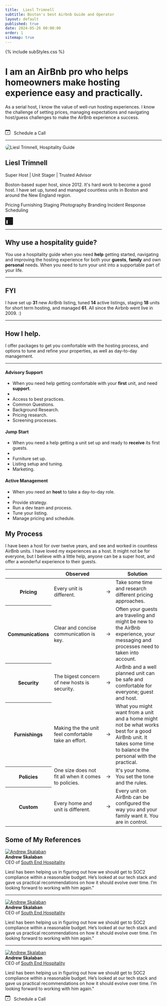 ```yaml
---
title:  Liesl Trimnell
subtitle: Boston's best Airbnb Guide and Operator
layout: default
published: true
date: 2024-05-26 00:00:00
order: 1
sitemap: true
---
```


{% include subStyles.css %}

<div class="pricing-header p-3 pb-md-4 mt-5 mx-auto text-center">
    <h1 class="display-5 fw-normal text-body-emphasis">
        I am an AirBnb pro who helps <b>homeowners</b> make hosting experience
        <b>easy</b> and <b>practically</b>.
    </h1>
    <p class="fs-5 mt-4 text-body-secondary">
        As a serial host, I know the value of well-run hosting experiences. I
        know the challenge of setting prices, managing expectations and navigating
        host/guess challenges to make the AirBnb experience a success.
    </p>
    <br>
    <a class="btn btn-lg d-block d-md-inline btn-success" target="calendly"
        onclick="Calendly.initPopupWidget({url: 'https://calendly.com/liesl-trimnell/30min'});return false;">
        <svg xmlns="http://www.w3.org/2000/svg" width="16" height="16" fill="currentColor"
            class="bi bi-calendar-check" viewBox="0 0 16 16">
            <path
              d="M10.854 7.146a.5.5 0 0 1 0 .708l-3 3a.5.5 0 0 1-.708 0l-1.5-1.5a.5.5 0 1 1 .708-.708L7.5 9.793l2.646-2.647a.5.5 0 0 1 .708 0" />
            <path
              d="M3.5 0a.5.5 0 0 1 .5.5V1h8V.5a.5.5 0 0 1 1 0V1h1a2 2 0 0 1 2 2v11a2 2 0 0 1-2 2H2a2 2 0 0 1-2-2V3a2 2 0 0 1 2-2h1V.5a.5.5 0 0 1 .5-.5M1 4v10a1 1 0 0 0 1 1h12a1 1 0 0 0 1-1V4z" />
          </svg>
          &nbsp;
          Schedule a Call
     </a>
</div>

<hr>
<div class="row featurette">
    <div class="col-md-3 order-md-1">
        <img class="bd-placeholder-img bd-placeholder-img-lg featurette-image img-fluid mx-auto avatar"
        alt="Liesl Trimnell, Hospitality Guide" style="border-radius: 8px" src="assets/avatar.png">
    </div>
    <div class="col-md-8 order-md-2 order-sm-2">
        <h2 class="featurette-heading fw-normal lh-1 mt-2">
            Liesl Trimnell
        </h2>
        <p>
            Super Host | Unit Stager | Trusted Advisor
        </p>
        <p>
            Boston-based super host, since 2012. It's hard work to
            become a good host. I have set up, tuned and managed countless
            units in Boston and around the New England region.
        </p>
        <p>
            <span class="badge text-bg-dark">Pricing</span>
            <span class="badge text-bg-dark">Furnishing</span>
            <span class="badge text-bg-dark">Staging</span>
            <span class="badge text-bg-dark">Photography</span>
            <span class="badge text-bg-dark">Branding</span>
            <span class="badge text-bg-dark">Incident Response</span>
            <span class="badge text-bg-dark">Scheduling</span>
        </p>
        <p class="lead">
            <a href="https://www.linkedin.com/in/liesl-trimnell/" title="Liesl Trimnnl, on LinkedIn" aria-label="Liels's LinkedIn Profile">
              <svg xmlns="http://www.w3.org/2000/svg" width="25" height="25" fill="currentColor" class="bi bi-linkedin" viewBox="0 0 16 16">
                <path d="M0 1.146C0 .513.526 0 1.175 0h13.65C15.474 0 16 .513 16 1.146v13.708c0 .633-.526 1.146-1.175 1.146H1.175C.526 16 0 15.487 0 14.854zm4.943 12.248V6.169H2.542v7.225zm-1.2-8 212c.837 0 1.358-.554 1.358-1.248-.015-.709-.52-1.248-1.342-1.248S2.4 3.226 2.4 3.934c0 .694.521 1.248 1.327 1.248zm4.908 8.212V9.359c0-.216.016-.432.08-.586.173-.431.568-.878 1.232-.878.869 0 1.216.662 1.216 1.634v3.865h2.401V9.25c0-2.22-1.184-3 252-2.764-3.252-1.274 0-1.845.7-2.165 1.193v.025h-.016l.016-.025V6.169h-2.4c.03.678 0 7.225 0 7.225z"/>
              </svg>
            </a>
        </p>
    </div>
</div>

<hr/>

<div class="pricing-header p-3 pb-md-4 mx-auto text-center">
    <h2 class="display-6 text-center mb-4">
        Why use a hospitality guide?
    </h2>
    <p class="fs-5 text-body-secondary">
        You use a hospitality guide when you need <b>help</b> getting started, navigating and improving the hosting experience for both your <b>guests</b>,
        <b>family</b> and own <b>personal</b> needs. When you need to turn your unit into a supportable part of your life.
    </p>
</div>

<hr/>

<div class="pricing-header p-3 pb-md-4 mx-auto text-center">
    <h2 class="display-6 text-center mb-4">
        FYI
    </h2>
    <p class="fs-5 text-body-secondary">
        I have set up <b>31</b> new AirBnb listing, tuned <b>14</b> active listings,
        staging <b>18</b> units for short term hosting, and managed <b>61</b>.
        All since the Airbnb went live in 2009. :)
    </p>
</div>

<main>

<a name="packages"></a>
    <hr>
    <div class="pricing-header p-3 pb-md-4 mx-auto text-center">
        <h2 class="display-6 text-center mb-4">
          How I help.
        </h2>
        <p class="fs-5 text-body-secondary">
          I offer packages to get you comfortable with the hosting process,
          and options to tune and refine your properties, as well as day-to-day
          management.
        </p>
      </div>

<hr>

<div class="row row-cols-1 row-cols-md-3 mb-3 text-center">
    <div class="col">
        <div class="card mb-4 rounded-3 shadow-sm border-success equal">
        <div class="card-header py-3 text-bg-success border-success">
            <h4 class="my-0 fw-normal">Advisory Support</h4>
        </div>
        <div class="card-body">
            <ul class="list-unstyled mt-3 mb-4">
            <li>When you need help getting comfortable with your <b>first</b> unit, and need <b>support</b>.</li>
            <li>&nbsp;</li>
            <li>Access to best practices.</li>
            <li>Common Questions.</li>
            <li>Background Research.</li>
            <li>Pricing research.</li>
            <li>Screening processes.</li>
            </ul>
        </div>
        </div>
    </div>
    <div class="col">
        <div class="card mb-4 rounded-3 shadow-sm equal">
        <div class="card-header py-3">
            <h4 class="my-0 fw-normal">Jump Start</h4>
        </div>
        <div class="card-body">
            <ul class="list-unstyled mt-3 mb-4">
            <li>When you need a help getting a unit set up and ready to <b>receive</b> its first guests.</li>
            <li>&nbsp;</li>
            <li>Furniture set up.</li>
            <li>Listing setup and tuning.</li>
            <li>Marketing.</li>
            </ul>
        </div>
        </div>
    </div>
    <div class="col">
        <div class="card mb-4 rounded-3 shadow-sm equal">
        <div class="card-header py-3">
            <h4 class="my-0 fw-normal">Active Management</h4>
        </div>
        <div class="card-body">
            <ul class="list-unstyled mt-3 mb-4">
            <li>When you need an <b>host</b> to take a day-to-day role.</li>
            <li>&nbsp;</li>
            <li>Provide strategy.</li>
            <li>Run a dev team and process.</li>
            <li>Tune your listing.</li>
            <li>Manage pricing and schedule.</li>
            </ul>
        </div>
        </div>
    </div>
</div>

<a name="process"></a>

<h2 class="display-6 text-center mb-4">My Process</h2>

<p class="fs-5 text-body-secondary">
        I have been a host for over twelve years, and see
        and worked in countless AirBnb units. I have loved my
        experiences as a host. It might not be for everyone, but
        I believe with a little help, anyone can be a super host,
        and offer a wonderful experience to their guests.
</p>

<div class="table-responsive">
<table class="table text-centerk table-hover">
    <thead>
    <tr>
        <th class="d-none d-md-table-cell" style="width: 15%;">&nbsp;</th>
        <th style="width: 40%;">Observed</th>
        <th style="width: 5%;">&nbsp;</th>
        <th style="width: 40%;">Solution</th>
    </tr>
    </thead>
    <tbody>
    <tr>
        <th scope="row" class="d-none d-md-table-cell text-start">
        Pricing
        </th>
        <td>
        Every unit is different.
        </td>
        <td>&rarr;</td>
        <td>
        Take some time and research different pricing
        approaches.
        </td>
    </tr>
    <tr>
        <th scope="row" class="d-none d-md-table-cell text-start">
        Communications
        </th>
        <td>
        Clear and concise communication is key.
        </td>
        <td>&rarr;</td>
        <td>
        Often your guests are traveling and might
        be new to the AirBnb experience, your messaging
        and processes need to taken into account.
        </td>
    </tr>
    <tr>
        <th scope="row" class="d-none d-md-table-cell text-start">
        Security
        </th>
        <td>
        The bigest concern of new hosts is security.
        </td>
        <td>&rarr;</td>
        <td>
        AirBnb and a well planned unit can be safe and
        comfortable for everyone; guest and host.
        </td>
    </tr>
    <tr>
        <th scope="row" class="d-none d-md-table-cell text-start">
        Furnishings
        </th>
        <td>
        Making the the unit feel comfortable take an effort.
        </td>
        <td>&rarr;</td>
        <td>
        What you might want from a unit and a home might not
        be what works best for a good AirBnb unit. It takes
        some time to balance the personal with the practical.
        </td>
    </tr>
    <tr>
        <th scope="row" class="d-none d-md-table-cell text-start">
        Policies
        </th>
        <td>
        One size does not fit all when it comes to policies.
        </td>
        <td>&rarr;</td>
        <td>
        It's your home. You set the tone and the rules.
        </td>
    </tr>
    <tr>
        <th scope="row" class="d-none d-md-table-cell text-start">
        Custom
        </th>
        <td>
        Every home and unit is different.
        </td>
        <td>&rarr;</td>
        <td>
        Every unit on AirBnb can be configured the
        way you and your family want it. You are
        in control.
        </td>
    </tr>
    </tbody>
</table>
</div>

<h2 class="display-6 p-3 text-center mb-4">
    Some of My References
</h2>

<a name="references"></a>

<div class="row">
    <div class="col-12 col-md-4">
    <a href="https://www.linkedin.com/in/andrew-skalaban-58a57766/" target="linkedIn2"><img
        alt="Andrew Skalaban" src="assets/testimonials/andrew-skalaban.jpeg"
        class="float-start testimonial-avatar"></a>
    <div>
        <b>Andrew Skalaban</b><br>CEO of <a href="https://southendhospitality.com/" class="link-secondary"
        target="AC">South End Hospitality</a>
    </div>
    </div>
    <div class="col-12 col-md-8">
    <p>
        Liesl has been helping us in figuring out how we should get to
        SOC2 compliance within a reasonable budget. He’s looked at our tech
        stack and gave us practical recommendations on how it should evolve
        over time. I’m looking forward to working with him again."
    </p>
    </div>
</div>

<hr/>

<div class="row">
    <div class="col-12 col-md-4">
    <a href="https://www.linkedin.com/in/andrew-skalaban-58a57766/" target="linkedIn2"><img
        alt="Andrew Skalaban" src="assets/testimonials/andrew-skalaban.jpeg"
        class="float-start testimonial-avatar"></a>
    <div>
        <b>Andrew Skalaban</b><br>CEO of <a href="https://southendhospitality.com/" class="link-secondary"
        target="AC">South End Hospitality</a>
    </div>
    </div>
    <div class="col-12 col-md-8">
    <p>
        Liesl has been helping us in figuring out how we should get to
        SOC2 compliance within a reasonable budget. He’s looked at our tech
        stack and gave us practical recommendations on how it should evolve
        over time. I’m looking forward to working with him again."
    </p>
    </div>
</div>

<hr/>

<div class="row">
    <div class="col-12 col-md-4">
    <a href="https://www.linkedin.com/in/andrew-skalaban-58a57766/" target="linkedIn2"><img
        alt="Andrew Skalaban" src="assets/testimonials/andrew-skalaban.jpeg"
        class="float-start testimonial-avatar"></a>
    <div>
        <b>Andrew Skalaban</b><br>CEO of <a href="https://southendhospitality.com/" class="link-secondary"
        target="AC">South End Hospitality</a>
    </div>
    </div>
    <div class="col-12 col-md-8">
    <p>
        Liesl has been helping us in figuring out how we should get to
        SOC2 compliance within a reasonable budget. He’s looked at our tech
        stack and gave us practical recommendations on how it should evolve
        over time. I’m looking forward to working with him again."
    </p>
    </div>
</div>

<div class="row">
    <div class="col-12 text-center">
        <a class="btn btn-lg btn-success" target="calendly" onclick="Calendly.initPopupWidget({url: 'https://calendly.com/liesl-trimnell/30min'});return false;">
            <svg xmlns="http://www.w3.org/2000/svg" width="16" height="16" fill="currentColor"
              class="bi bi-calendar-check" viewBox="0 0 16 16">
                <path d="M10.854 7.146a.5.5 0 0 1 0 .708l-3 3a.5.5 0 0 1-.708 0l-1.5-1.5a.5.5 0 1 1 .708-.708L7.5 9.793l2.646-2.647a.5.5 0 0 1 .708 0" />
                <path d="M3.5 0a.5.5 0 0 1 .5.5V1h8V.5a.5.5 0 0 1 1 0V1h1a2 2 0 0 1 2 2v11a2 2 0 0 1-2 2H2a2 2 0 0 1-2-2V3a2 2 0 0 1 2-2h1V.5a.5.5 0 0 1 .5-.5M1 4v10a1 1 0 0 0 1 1h12a1 1 0 0 0 1-1V4z" />
            </svg>
            &nbsp;
            Schedule a Call
        </a>
    </div>
</div>

</main>
